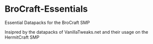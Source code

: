 # BroCraft-Essentials
Essential Datapacks for the BroCraft SMP

Insipred by the datapacks of VanillaTweaks.net and their usage on the HermitCraft SMP
